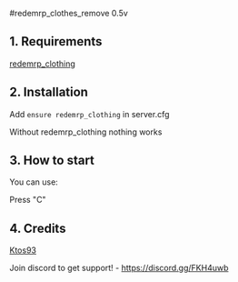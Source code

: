 #redemrp_clothes_remove 0.5v

## 1. Requirements

[redemrp_clothing](https://github.com/RedEM-RP/redemrp_clothing/)

## 2. Installation

Add ```ensure redemrp_clothing``` in server.cfg

Without redemrp_clothing nothing works

## 3. How to start
You can use:

Press "C"

## 4. Credits

[Ktos93](http://github.com/Ktos93)

Join discord to get support! - https://discord.gg/FKH4uwb
